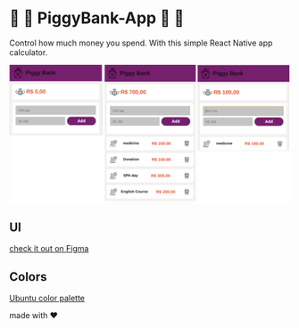 # :pig2: :money_with_wings: PiggyBank-App :pig2: :money_with_wings:

Control how much money you spend. With this simple React Native app calculator.

![App UI here](https://github.com/analiseburtet/PiggyBank-App/blob/master/assets/main.png)

## UI

[check it out on Figma](https://www.figma.com/file/cVXBWwjVunZc5oIEeiVpMe/PiggyPay?node-id=0%3A1)

## Colors

[Ubuntu color palette](https://design.ubuntu.com/brand/colour-palette/)

made with :hearts:
